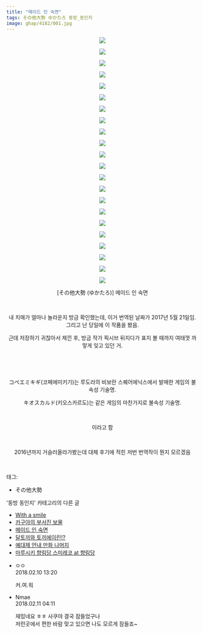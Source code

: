 ```yaml
---
title: "메이드 인 숙면"
tags: その他大勢 ゆかたろ 동방_동인지
image: ghap/4182/001.jpg
---
```

<div class="article">
<p style="text-align: center; clear: none; float: none;"><img src="{{ site.nasurl }}/ghap/4182/001.jpg"/></p>
<p style="text-align: center; clear: none; float: none;"><img src="{{ site.nasurl }}/ghap/4182/002.jpg"/></p>
<p style="text-align: center; clear: none; float: none;"><img src="{{ site.nasurl }}/ghap/4182/003.jpg"/></p>
<p style="text-align: center; clear: none; float: none;"><img src="{{ site.nasurl }}/ghap/4182/004.jpg"/></p>
<p style="text-align: center; clear: none; float: none;"><img src="{{ site.nasurl }}/ghap/4182/005.jpg"/></p>
<p style="text-align: center; clear: none; float: none;"><img src="{{ site.nasurl }}/ghap/4182/006.jpg"/></p>
<p style="text-align: center; clear: none; float: none;"><img src="{{ site.nasurl }}/ghap/4182/007.jpg"/></p>
<p style="text-align: center; clear: none; float: none;"><img src="{{ site.nasurl }}/ghap/4182/008.jpg"/></p>
<p style="text-align: center; clear: none; float: none;"><img src="{{ site.nasurl }}/ghap/4182/009.jpg"/></p>
<p style="text-align: center; clear: none; float: none;"><img src="{{ site.nasurl }}/ghap/4182/010.jpg"/></p>
<p style="text-align: center; clear: none; float: none;"><img src="{{ site.nasurl }}/ghap/4182/011.jpg"/></p>
<p style="text-align: center; clear: none; float: none;"><img src="{{ site.nasurl }}/ghap/4182/012.jpg"/></p>
<p style="text-align: center; clear: none; float: none;"><img src="{{ site.nasurl }}/ghap/4182/013.jpg"/></p>
<p style="text-align: center; clear: none; float: none;"><img src="{{ site.nasurl }}/ghap/4182/014.jpg"/></p>
<p style="text-align: center; clear: none; float: none;"><img src="{{ site.nasurl }}/ghap/4182/015.jpg"/></p>
<p style="text-align: center; clear: none; float: none;"><img src="{{ site.nasurl }}/ghap/4182/016.jpg"/></p>
<p style="text-align: center; clear: none; float: none;"><img src="{{ site.nasurl }}/ghap/4182/017.jpg"/></p>
<p style="text-align: center; clear: none; float: none;"><img src="{{ site.nasurl }}/ghap/4182/018.jpg"/></p>
<p style="text-align: center; clear: none; float: none;"><img src="{{ site.nasurl }}/ghap/4182/019.jpg"/></p>
<p style="text-align: center; clear: none; float: none;"><img src="{{ site.nasurl }}/ghap/4182/020.jpg"/></p>
<p style="text-align: center; clear: none; float: none;"><img src="{{ site.nasurl }}/ghap/4182/021.jpg"/></p>
<p style="text-align: center; clear: none; float: none;"><img src="{{ site.nasurl }}/ghap/4182/022.jpg"/></p>
<p style="text-align: center; clear: none; float: none;">[その他大勢 (ゆかたろ)] 메이드 인 숙면</p>
<p style="text-align: center; clear: none; float: none;"><br/></p>
<p style="text-align: center; clear: none; float: none;">내 치매가 얼마나 놀라운지 방금 확인했는데, 이거 번역된 날짜가 2017년 5월 21일임. 그리고 난 당일에 이 작품을 봤음.</p>
<p style="text-align: center; clear: none; float: none;">근데 저장하기 귀찮아서 제낀 후, 방금 작가 픽시브 뒤지다가 표지 볼 때까지 여태껏 까맣게 잊고 있던 거.</p>
<p style="text-align: center; clear: none; float: none;"><br/></p>
<p style="text-align: center; clear: none; float: none;"><br/></p>
<p style="text-align: center; clear: none; float: none;">コペエミキギ(코페에미키기)는 루도라의 비보란 스퀘어에닉스에서 발매한 게임의 불속성 기술명.</p>
<p style="text-align: center; clear: none; float: none;">キオスカルド(키오스카르도)는 같은 게임의 마찬가지로 불속성 기술명.</p>
<p style="text-align: center; clear: none; float: none;"><br/></p>
<p style="text-align: center; clear: none; float: none;">이라고 함</p>
<p style="text-align: center; clear: none; float: none;"><br/></p>
<p style="text-align: center; clear: none; float: none;">2016년까지 거슬러올라가봤는데 대체 후기에 적힌 저번 번역작이 뭔지 모르겠음</p>
<p><br/></p>
</div><div class="tagTrail">
<p>태그: </p>
<ul>
<li>その他大勢</li>
</ul>
</div><div class="another">
<p>'동방 동인지' 카테고리의 다른 글</p>
<ul>
<li><a href="/2018-02-10-ghap_4188">With a smile</a></li>
<li><a href="/2018-02-10-ghap_4187">카구야의 부서진 보물</a></li>
<li><a href="/2018-02-10-ghap_4182">메이드 인 숙면</a></li>
<li><a href="/2018-02-09-ghap_4181">달토끼와 토끼에이린!?</a></li>
<li><a href="/2018-02-08-ghap_4177">예대제 안내 만화 나머지</a></li>
<li><a href="/2018-02-08-ghap_4175">마루시키 향림당 스미레코 at 향림당</a></li>
</ul>
</div><div class="cb_module cb_fluid">
<div class="cb_wrt cb_profile">
<div class="comment">
<ul>
<li class="cb_thumb_off" id="comment15196706">
<div class="cb_comment_area">
<div class="cb_info_area">
<div class="cb_section">
<span class="cb_nick_name">ㅇㅇ</span>
</div>
<div class="cb_section">
<span class="cb_date">2018.02.10 13:20 </span>
</div>
</div>
<div class="cb_dsc_comment">
<p class="cb_dsc">
											커.여.워
										</p>
</div>
</div></li>
<li class="cb_thumb_off" id="comment15197149">
<div class="cb_comment_area">
<div class="cb_info_area">
<div class="cb_section">
<span class="cb_nick_name">Nmae</span>
</div>
<div class="cb_section">
<span class="cb_date">2018.02.11 04:11 </span>
</div>
</div>
<div class="cb_dsc_comment">
<p class="cb_dsc">
											재밌네요 ㅎㅎ 사쿠야 결국 잠들었구나<br/>
저런곳에서 편한 바람 맞고 있으면 나도 모르게 잠들죠~
										</p>
</div>
</div></li>
</ul>
</div>
</div><!-- commentList close -->
</div>